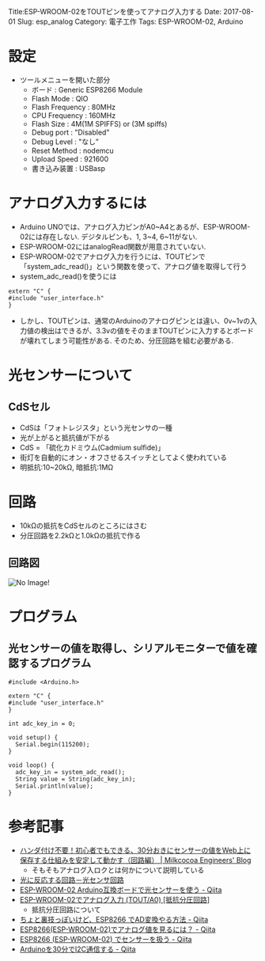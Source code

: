 Title:ESP-WROOM-02をTOUTピンを使ってアナログ入力する
Date: 2017-08-01
Slug: esp_analog
Category: 電子工作
Tags: ESP-WROOM-02, Arduino

# 設定
* ツールメニューを開いた部分
    - ボード : Generic ESP8266 Module
    - Flash Mode : QIO
    - Flash Frequency : 80MHz
    - CPU Frequency : 160MHz
    - Flash Size : 4M(1M SPIFFS) or (3M spiffs)
    - Debug port : "Disabled"
    - Debug Level : "なし”
    - Reset Method : nodemcu
    - Upload Speed : 921600
    - 書き込み装置 : USBasp

# アナログ入力するには
- Arduino UNOでは、アナログ入力ピンがA0~A4とあるが、ESP-WROOM-02には存在しない. デジタルピンも、1, 3~4, 6~11がない.
- ESP-WROOM-02にはanalogRead関数が用意されていない.
- ESP-WROOM-02でアナログ入力を行うには、TOUTピンで「system_adc_read()」という関数を使って、アナログ値を取得して行う
- system_adc_read()を使うには

```
extern "C" {
#include "user_interface.h"
}
```

- しかし、TOUTピンは、通常のArduinoのアナログピンとは違い、0v~1vの入力値の検出はできるが、3.3vの値をそのままTOUTピンに入力するとボードが壊れてしまう可能性がある. そのため、分圧回路を組む必要がある.

# 光センサーについて

## CdSセル
- CdSは「フォトレジスタ」という光センサの一種
- 光が上がると抵抗値が下がる
- CdS = 「硫化カドミウム(Cadmium sulfide)」
- 街灯を自動的にオン・オフさせるスイッチとしてよく使われている
- 明抵抗:10~20kΩ, 暗抵抗:1MΩ

# 回路
* 10kΩの抵抗をCdSセルのところにはさむ
* 分圧回路を2.2kΩと1.0kΩの抵抗で作る

## 回路図
![No Image!]({filename}/image/ESP_Photocell.png)

# プログラム

## 光センサーの値を取得し、シリアルモニターで値を確認するプログラム
```
#include <Arduino.h>

extern "C" {
#include "user_interface.h"
}

int adc_key_in = 0;

void setup() {
  Serial.begin(115200);
}

void loop() {
  adc_key_in = system_adc_read();
  String value = String(adc_key_in);
  Serial.println(value);
}

```

# 参考記事
* [ハンダ付け不要！初心者でもできる、30分おきにセンサーの値をWeb上に保存する仕組みを安定して動かす（回路編） | Milkcocoa Engineers' Blog](http://blog.mlkcca.com/iot/save-sensor-values-by-half-hour/)
    - そもそもアナログ入ロクとは何かについて説明している
* [光に反応する回路－光センサ回路](http://startelc.com/elc/Works/elc_W_CdsTr.html)
* [ESP-WROOM-02 Arduino互換ボードで光センサーを使う - Qiita](http://qiita.com/umi_kappa/items/9a48208a45b78efc2fc1)
* [ESP-WROOM-02でアナログ入力 (TOUT/A0) [抵抗分圧回路]](http://www.petitmonte.com/robot/esp_wroom_02_analogread.html)
    - 抵抗分圧回路について
* [ちょと裏技っぽいけど、ESP8266 でAD変換やる方法 - Qiita](http://qiita.com/azusa9/items/26e74e4e0d5773ce9c41)
* [ESP8266(ESP-WROOM-02)でアナログ値を見るには？ - Qiita](http://qiita.com/ryokai/items/9b0c56616b4550eb05f1)
* [ESP8266 (ESP-WROOM-02) でセンサーを扱う - Qiita](http://qiita.com/exabugs/items/9ca4093813db71278b39)
* [Arduinoを30分でI2C通信する - Qiita](http://qiita.com/MergeCells/items/20c3c1a0adfb222a19cd)

